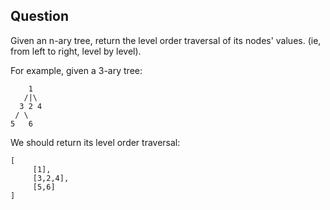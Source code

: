 ## Question
Given an n-ary tree, return the level order traversal of its nodes' values. (ie, from left to right, level by level).

For example, given a 3-ary tree:

```
    1
   /|\
  3 2 4
 / \
5   6
```
We should return its level order traversal:
```
[
     [1],
     [3,2,4],
     [5,6]
]
```

